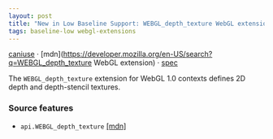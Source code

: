 ```yaml
---
layout: post
title: "New in Low Baseline Support: WEBGL_depth_texture WebGL extension"
tags: baseline-low webgl-extensions
---
```


[caniuse](https://caniuse.com/?search=webgl-depth-texture) · [mdn](https://developer.mozilla.org/en-US/search?q=WEBGL_depth_texture WebGL extension) · [spec](https://registry.khronos.org/webgl/extensions/WEBGL_depth_texture/)

The `WEBGL_depth_texture` extension for WebGL 1.0 contexts defines 2D depth and depth-stencil textures.

### Source features

- ``api.WEBGL_depth_texture`` [[mdn]](https://developer.mozilla.org/en-US/search?q=api.WEBGL_depth_texture)
